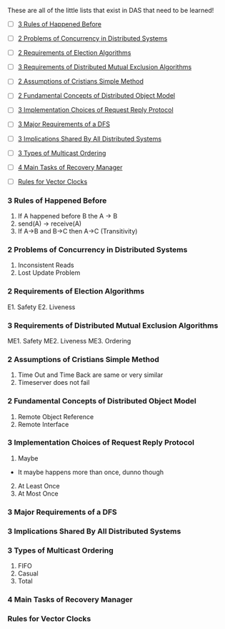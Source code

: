 These are all of the little lists that exist in DAS that need to be learned!

- [ ]  [3 Rules of Happened Before](https://github.com/kfow/L4CSTopics/blob/master/DASLists.md#3-rules-of-happened-before)
- [ ]  [2 Problems of Concurrency in Distributed Systems](https://github.com/kfow/L4CSTopics/blob/master/DASLists.md#2-problems-of-concurrency-in-distributed-systems)
- [ ]  [2 Requirements of Election Algorithms](https://github.com/kfow/L4CSTopics/blob/master/DASLists.md#2-requirements-of-election-algorithms)
- [ ]  [3 Requirements of Distributed Mutual Exclusion Algorithms](https://github.com/kfow/L4CSTopics/blob/master/DASLists.md#3-requirements-of-distributed-mutual-exclusion-algorithms)
- [ ]  [2 Assumptions of Cristians Simple Method](https://github.com/kfow/L4CSTopics/blob/master/DASLists.md#2-assumptions-of-cristians-simple-method)
- [ ]  [2 Fundamental Concepts of Distributed Object Model](https://github.com/kfow/L4CSTopics/blob/master/DASLists.md#2-fundamental-concepts-of-distributed-object-model)
- [ ]  [3 Implementation Choices of Request Reply Protocol](https://github.com/kfow/L4CSTopics/blob/master/DASLists.md#3-implementation-choices-of-request-reply-protocol)
- [ ]  [3 Major Requirements of a DFS](https://github.com/kfow/L4CSTopics/blob/master/DASLists.md#3-major-requirements-of-a-dfs)
- [ ]  [3 Implications Shared By All Distributed Systems](https://github.com/kfow/L4CSTopics/blob/master/DASLists.md#3-implications-shared-by-all-distributed-systems)
- [ ]  [3 Types of Multicast Ordering](https://github.com/kfow/L4CSTopics/blob/master/DASLists.md#3-types-of-multicast-ordering)
- [ ]  [4 Main Tasks of Recovery Manager](https://github.com/kfow/L4CSTopics/blob/master/DASLists.md#4-main-tasks-of-recovery-manager)
- [ ]  [Rules for Vector Clocks](https://github.com/kfow/L4CSTopics/blob/master/DASLists.md#rules-for-vector-clocks)


### 3 Rules of Happened Before
1. If A happened before B the A -> B
2. send(A) -> receive(A)
3. If A->B and B->C then A->C (Transitivity)

### 2 Problems of Concurrency in Distributed Systems
1. Inconsistent Reads
2. Lost Update Problem

### 2 Requirements of Election Algorithms
E1. Safety
E2. Liveness

### 3 Requirements of Distributed Mutual Exclusion Algorithms
ME1. Safety
ME2. Liveness
ME3. Ordering

### 2 Assumptions of Cristians Simple Method
1. Time Out and Time Back are same or very similar
2. Timeserver does not fail

### 2 Fundamental Concepts of Distributed Object Model
1. Remote Object Reference
2. Remote Interface

### 3 Implementation Choices of Request Reply Protocol
1. Maybe
  * It maybe happens more than once, dunno though
2. At Least Once
3. At Most Once
### 3 Major Requirements of a DFS

### 3 Implications Shared By All Distributed Systems

### 3 Types of Multicast Ordering
1. FIFO
2. Casual
3. Total

### 4 Main Tasks of Recovery Manager

### Rules for Vector Clocks
